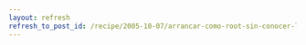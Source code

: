 ```yaml
---
layout: refresh
refresh_to_post_id: /recipe/2005-10-07/arrancar-como-root-sin-conocer-la-clave-usando-grub
---
```

